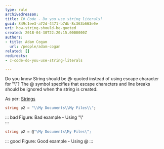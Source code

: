 ```yaml
---
type: rule
archivedreason: 
title: C# Code - Do you use string literals?
guid: 849c1ee3-a72d-4471-b7db-8c363b663e0e
uri: how-string-should-be-quoted
created: 2018-04-30T22:20:15.0000000Z
authors:
- title: Adam Cogan
  url: /people/adam-cogan
related: []
redirects:
- c-code-do-you-use-string-literals

---
```


Do you know String should be @-quoted instead of using escape character for "\\"?
The @ symbol specifies that escape characters and line breaks should be ignored when the string is created.

As per: [Strings](https://docs.microsoft.com/en-us/previous-versions/visualstudio/visual-studio-2008/c84eby0h(v=vs.90)?redirectedfrom=MSDN)

<!--endintro-->

``` cs
string p2 = "\\My Documents\\My Files\\";
```
::: bad
Figure: Bad example - Using "\\"  
:::

``` cs
string p2 = @"\My Documents\My Files\";
```
::: good
Figure: Good example - Using @
:::
